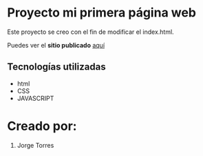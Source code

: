 # Proyecto mi primera página web

Este proyecto se creo con el fin de modificar el index.html.

Puedes ver el __sitio publicado__ [aquí](https://jorge-matador.github.io/mi-primera-web/)

## Tecnologías utilizadas

- html
- CSS
- JAVASCRIPT

# Creado por:

1. Jorge Torres